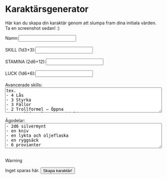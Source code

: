 # Karaktärsgenerator

Här kan du skapa din karaktär genom att slumpa fram dina initiala värden. Ta en screenshot sedan! :)

<script src="character-generator.js"></script>
<div class="generator-container">
    <label for="name">Namn:</label><input type="text" id="name"><br><br>
    <label for="skill">SKILL (1d3+3):</label><input type="text" id="skill" readonly><br><br>
    <label for="stamina">STAMINA (2d6+12):</label><input type="text" id="stamina" readonly><br><br>
    <label for="luck">LUCK (1d6+6):</label><input type="text" id="luck" readonly><br><br>
    <label for="advanced-skills">Avancerade skills:</label>
    <textarea id="advanced-skills" rows="5" style="width: 100%; box-sizing: border-box;">
tex.
- 4 Lås
- 3 Styrka
- 3 Fällor
- 2 Trollformel – Öppna
- 1 Trollformel – Genomskinlig
- 1 Mörbulta kamp
- 1 Trollformel – Lås
Förmåga: du kan hoppa jämfota jättelångt
    </textarea>
    <br><br>
    <label for="possessions">Ägodelar:</label>
    <textarea id="possessions" rows="5" style="width: 100%; box-sizing: border-box;">
- 2d6 silvermynt
- en kniv
- en lykta och oljeflaska
- en ryggsäck
- 6 provianter</textarea>
    <br><br>

> [!Warning]
> Inget sparas här.
    <button onclick="slumpaKaraktar()">Skapa karaktär!</button>
</div>
